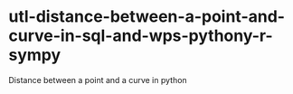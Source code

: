 # utl-distance-between-a-point-and-curve-in-sql-and-wps-pythony-r-sympy
Distance between a point and a curve in python
